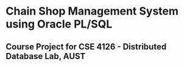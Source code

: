 # Chain Shop Management System using Oracle PL/SQL
## Course Project for CSE 4126 - Distributed Database Lab, AUST
